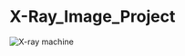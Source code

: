 # X-Ray_Image_Project
![X-ray machine](https://www.thegreatcoursesdaily.com/wp-content/uploads/2021/03/Xray-Feature.jpg)
